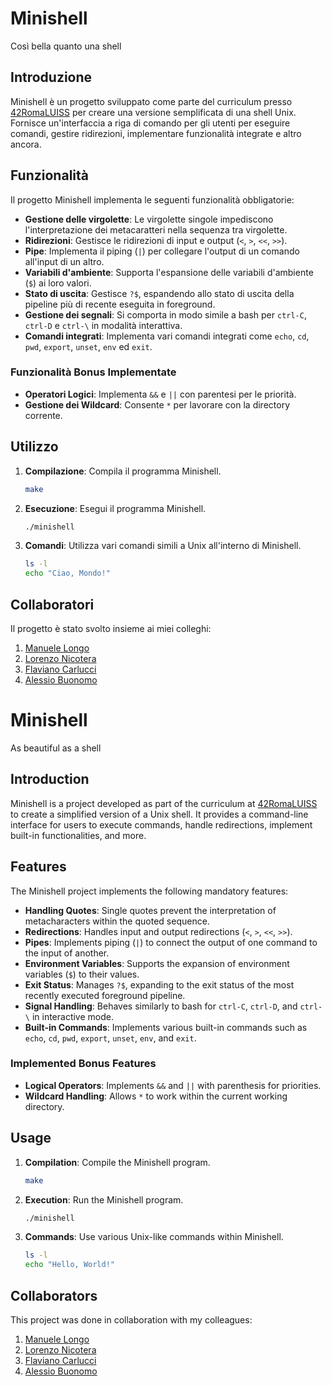# Minishell
Così bella quanto una shell

## Introduzione
Minishell è un progetto sviluppato come parte del curriculum presso [42RomaLUISS](https://www.42roma.it/) per creare una versione semplificata di una shell Unix. Fornisce un'interfaccia a riga di comando per gli utenti per eseguire comandi, gestire ridirezioni, implementare funzionalità integrate e altro ancora.

## Funzionalità
Il progetto Minishell implementa le seguenti funzionalità obbligatorie:
- **Gestione delle virgolette**: Le virgolette singole impediscono l'interpretazione dei metacaratteri nella sequenza tra virgolette.
- **Ridirezioni**: Gestisce le ridirezioni di input e output (`<`, `>`, `<<`, `>>`).
- **Pipe**: Implementa il piping (`|`) per collegare l'output di un comando all'input di un altro.
- **Variabili d'ambiente**: Supporta l'espansione delle variabili d'ambiente (`$`) ai loro valori.
- **Stato di uscita**: Gestisce `?$`, espandendo allo stato di uscita della pipeline più di recente eseguita in foreground.
- **Gestione dei segnali**: Si comporta in modo simile a bash per `ctrl-C`, `ctrl-D` e `ctrl-\` in modalità interattiva.
- **Comandi integrati**: Implementa vari comandi integrati come `echo`, `cd`, `pwd`, `export`, `unset`, `env` ed `exit`.

### Funzionalità Bonus Implementate
- **Operatori Logici**: Implementa `&&` e `||` con parentesi per le priorità.
- **Gestione dei Wildcard**: Consente `*` per lavorare con la directory corrente.

## Utilizzo
1. **Compilazione**: Compila il programma Minishell.
   ```bash
   make
   ```

2. **Esecuzione**: Esegui il programma Minishell.
   ```bash
   ./minishell
   ```

3. **Comandi**: Utilizza vari comandi simili a Unix all'interno di Minishell.
   ```bash
   ls -l
   echo "Ciao, Mondo!"
   ```

## Collaboratori
Il progetto è stato svolto insieme ai miei colleghi:

1. [Manuele Longo](https://github.com/mlongo03)
2. [Lorenzo Nicotera](https://github.com/NicoTerabyte)
3. [Flaviano Carlucci](link_al_repo_collaboratore_3)
4. [Alessio Buonomo](https://github.com/abuonom)


# Minishell
As beautiful as a shell

## Introduction
Minishell is a project developed as part of the curriculum at [42RomaLUISS](https://www.42roma.it/) to create a simplified version of a Unix shell. It provides a command-line interface for users to execute commands, handle redirections, implement built-in functionalities, and more.

## Features
The Minishell project implements the following mandatory features:
- **Handling Quotes**: Single quotes prevent the interpretation of metacharacters within the quoted sequence.
- **Redirections**: Handles input and output redirections (`<`, `>`, `<<`, `>>`).
- **Pipes**: Implements piping (`|`) to connect the output of one command to the input of another.
- **Environment Variables**: Supports the expansion of environment variables (`$`) to their values.
- **Exit Status**: Manages `?$`, expanding to the exit status of the most recently executed foreground pipeline.
- **Signal Handling**: Behaves similarly to bash for `ctrl-C`, `ctrl-D`, and `ctrl-\` in interactive mode.
- **Built-in Commands**: Implements various built-in commands such as `echo`, `cd`, `pwd`, `export`, `unset`, `env`, and `exit`.

### Implemented Bonus Features
- **Logical Operators**: Implements `&&` and `||` with parenthesis for priorities.
- **Wildcard Handling**: Allows `*` to work within the current working directory.

## Usage
1. **Compilation**: Compile the Minishell program.
   ```bash
   make
   ```

2. **Execution**: Run the Minishell program.
   ```bash
   ./minishell
   ```

3. **Commands**: Use various Unix-like commands within Minishell.
   ```bash
   ls -l
   echo "Hello, World!"
   ```

## Collaborators
This project was done in collaboration with my colleagues:

1. [Manuele Longo](https://github.com/mlongo03)
2. [Lorenzo Nicotera](https://github.com/NicoTerabyte)
3. [Flaviano Carlucci](link_to_collaborator_3_repo)
4. [Alessio Buonomo](https://github.com/abuonom)
